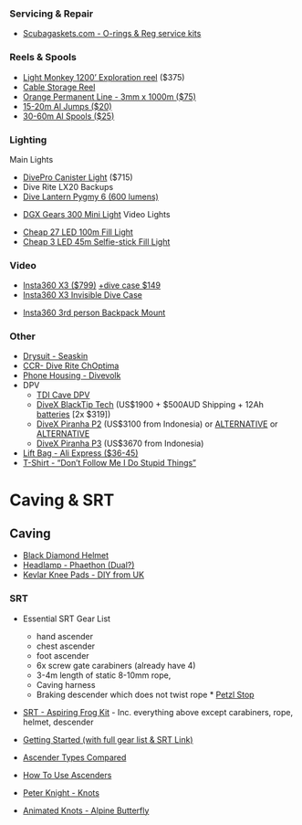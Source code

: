 ### Servicing & Repair
* [Scubagaskets.com - O-rings & Reg service kits](https://scubagaskets.com/)
### Reels & Spools
* [Light Monkey 1200’ Exploration reel](https://www.onlinedivegear.com.au/products/light-monkey-primary-reel-1200) ($375)
* [Cable Storage Reel](https://www.bunnings.com.au/click-15m-cable-storage-wheel_p0215797)
* [Orange Permanent Line - 3mm x 1000m ($75)](https://www.splicingandcutting.com.au/rope_products/throw-line-cord-braided-orange-polyethylene-3mm-x-1000m/)
* [15-20m Al Jumps ($20)](https://www.aliexpress.com/item/4001099510388.html) 
* [30-60m Al Spools ($25)](https://www.aliexpress.com/item/1005003162866176.html)
### Lighting
Main Lights
* [DivePro Canister Light](https://varuste.net/en/p99606/divepro-cl4200) ($715) 
* Dive Rite LX20
Backups
* [Dive Lantern Pygmy 6 (600 lumens)](https://www.divelightshop.com.au/collections/dive-lights/products/pygmy)
- [DGX Gears 300 Mini Light](https://www.divegearexpress.com/dgx-300-mini-light-kit)
Video Lights
* [Cheap 27 LED 100m Fill Light](https://www.ebay.com.au/itm/353998099665)
* [Cheap 3 LED 45m Selfie-stick Fill Light](https://www.aliexpress.com/item/1005003800239793.html)
### Video
* [Insta360 X3 ($799)](https://store.insta360.com/product/x3?c=2118&from=nav) [+dive case $149](https://store.insta360.com/product/x3_dive_case?c=2113)
* [Insta360 X3 Invisible Dive Case](https://store.insta360.com/product/x3-invisible-dive-case)
- [Insta360 3rd person Backpack Mount](https://store.insta360.com/product/third_person_backpack_mount)
### Other
* [Drysuit - Seaskin](https://www.seaskin.co.uk/)
* [CCR- Dive Rite ChOptima](https://deepblueventures.com.au/rebreather/optima-cm-ccr)
* [Phone Housing - Divevolk](https://www.divevolkdiving.com/en-au/products/divevolk-seatouch-4max-underwater-iphone-diving-housing-iphone-diving-case-compatiable-for-iphone-12-pro-max-13-pro-13-pro-max?variant=44590317961443)
* DPV
	* [TDI Cave DPV](https://www.tdisdi.com/tdi/get-certified/tdi-dpv-cave-diver/)
	* [DiveX BlackTip Tech](https://dive-xtras.com/products/tech-blacktip) (US$1900 + $500AUD Shipping + 12Ah [batteries](https://www.bunnings.com.au/dewalt-18-54v-12-0ah-xr-flexvolt-battery_p0079389) [2x $319])
	* [DiveX Piranha P2](https://www.sport-instruments.com/product/divex-piranha-p2/#) (US$3100 from Indonesia) or [ALTERNATIVE](https://terminalmarine.com/diving-equipment/197-dive-x-piranha-p2-dive-scooter.html) or [ALTERNATIVE](https://www.sportindopratama.com/product/divex-piranha-p2/)
	* [DiveX Piranha P3](https://www.sport-instruments.com/product/divex-piranha-p3/) (US$3670 from Indonesia)
* [Lift Bag - Ali Express ($36-45)](https://www.aliexpress.com/item/4001101513566.html)
* [T-Shirt - “Don’t Follow Me I Do Stupid Things”](https://teechip.com/01cave-diving) 
# Caving & SRT

## Caving
* [Black Diamond Helmet](https://www.amazon.com/Black-Diamond-Climbing-Helmet-Denim/dp/B07KXZ133N/ref=sr_1_2?keywords=Black+Diamond+Equipment+Half+Dome+Helmet&qid=1668566757&sr=8-2)
* [Headlamp - Phaethon (Dual?)](http://www.phaethoncavinglight.com/phaethon.html)
* [Kevlar Knee Pads - DIY from UK](https://www.ebay.com.au/itm/KNEE-PADS-FOR-DIY-FITTING-PAIR-/393570369670)
### SRT
* Essential SRT Gear List
	* hand ascender 
	* chest ascender 
	* foot ascender
	* 6x screw gate carabiners (already have 4)
	* 3-4m length of static 8-10mm rope, 
	* Caving harness
	* Braking descender which does not twist rope
		  * [Petzl Stop](https://www.aspiring.co.nz/product/petzl-stop-descender/)
* [SRT - Aspiring Frog Kit](https://aspiringsafety.com.au/product/srt-kit-frog-assembly-climbing-kit/) - Inc. everything above except carabiners, rope, helmet, descender

* [Getting Started (with full gear list & SRT Link)](https://caving.org.nz/pmwiki/pmwiki.php/Information/GettingStarted)
* [Ascender Types Compared](https://blog.weighmyrack.com/every-ascender-type-compared/)
* [How To Use Ascenders](https://climbingcall.com/how-to-use-ascendsers/)

* [Peter Knight - Knots](https://www.peakinstruction.com/blog/)
* [Animated Knots - Alpine Butterfly](https://www.animatedknots.com/alpine-butterfly-loop-knot)